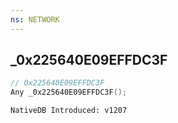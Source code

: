 ```yaml
---
ns: NETWORK
---
```

## _0x225640E09EFFDC3F

```c
// 0x225640E09EFFDC3F
Any _0x225640E09EFFDC3F();
```

```
NativeDB Introduced: v1207
```

